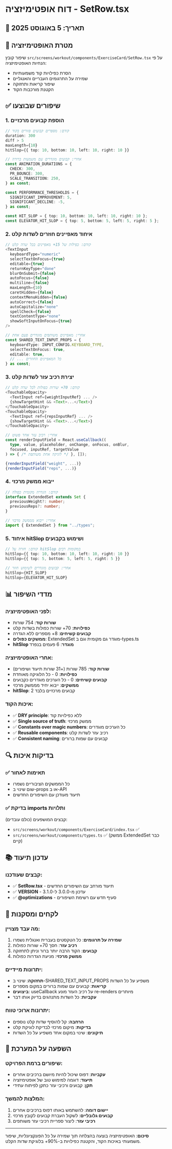 # דוח אופטימיזציה - SetRow.tsx

## 📅 תאריך: 5 באוגוסט 2025

## 🎯 מטרת האופטימיזציה

שיפור קובץ `src/screens/workout/components/ExerciseCard/SetRow.tsx` על פי הנחיות האופטימיזציה:

- הסרת כפילויות קוד משמעותיות
- שמירה על התרגומים העבריים והאנגליים
- שיפור קריאות ותחזוקה
- הקטנת מורכבות הקוד

## ✅ שיפורים שבוצעו

### 1. הוספת קבועים מרכזיים

```typescript
// קודם: מספרים קבועים פזורים בקוד
duration: 300
diff > 5
maxLength={10}
hitSlop={{ top: 10, bottom: 10, left: 10, right: 10 }}

// אחרי: קבועים מוגדרים עם משמעות ברורה
const ANIMATION_DURATIONS = {
  CHECK: 300,
  PR_BOUNCE: 300,
  SCALE_TRANSITION: 250,
} as const;

const PERFORMANCE_THRESHOLDS = {
  SIGNIFICANT_IMPROVEMENT: 5,
  SIGNIFICANT_DECLINE: -5,
} as const;

const HIT_SLOP = { top: 10, bottom: 10, left: 10, right: 10 };
const ELEVATOR_HIT_SLOP = { top: 5, bottom: 5, left: 5, right: 5 };
```

### 2. איחוד מאפיינים חוזרים לשדות קלט

```typescript
// קודם: כפילות של 15+ מאפיינים בכל שדה קלט
<TextInput
  keyboardType="numeric"
  selectTextOnFocus={true}
  editable={true}
  returnKeyType="done"
  blurOnSubmit={false}
  autoFocus={false}
  multiline={false}
  maxLength={10}
  caretHidden={false}
  contextMenuHidden={false}
  autoCorrect={false}
  autoCapitalize="none"
  spellCheck={false}
  textContentType="none"
  showSoftInputOnFocus={true}
/>

// אחרי: מאפיינים משותפים מוגדרים פעם אחת
const SHARED_TEXT_INPUT_PROPS = {
  keyboardType: INPUT_CONFIG.KEYBOARD_TYPE,
  selectTextOnFocus: true,
  editable: true,
  // ... כל המאפיינים החוזרים
} as const;
```

### 3. יצירת רכיב עזר לשדות קלט

```typescript
// קודם: 70+ שורות כפולות לכל שדה קלט
<TouchableOpacity>
  <TextInput ref={weightInputRef} ... />
  {showTargetHint && <Text>...</Text>}
</TouchableOpacity>
<TouchableOpacity>
  <TextInput ref={repsInputRef} ... />
  {showTargetHint && <Text>...</Text>}
</TouchableOpacity>

// אחרי: רכיב עזר אחד פשוט
const renderInputField = React.useCallback((
  type, value, placeholder, onChange, onFocus, onBlur,
  focused, inputRef, targetValue
) => { /* לוגיקה אחת משותפת */ }, []);

{renderInputField("weight", ...)}
{renderInputField("reps", ...)}
```

### 4. ייבוא ממשק מרכזי

```typescript
// קודם: הגדרה מקומית כפולה
interface ExtendedSet extends Set {
  previousWeight?: number;
  previousReps?: number;
}

// אחרי: ייבוא מממשק מרכזי
import { ExtendedSet } from "../types";
```

### 5. איחוד hitSlop ושימוש בקבועים

```typescript
// קודם: חזרה על hitSlop במקומות רבים
hitSlop={{ top: 10, bottom: 10, left: 10, right: 10 }}
hitSlop={{ top: 5, bottom: 5, left: 5, right: 5 }}

// אחרי: קבועים מוגדרים לשימוש חוזר
hitSlop={HIT_SLOP}
hitSlop={ELEVATOR_HIT_SLOP}
```

## 📊 מדדי השיפור

### לפני האופטימיזציה:

- **שורות קוד**: 754 שורות
- **כפילויות**: 70+ שורות כפולות בשדות קלט
- **קבועים קשיחים**: 8+ מספרים ללא הגדרה
- **ממשקים כפולים**: ExtendedSet מוגדר גם מקומית וגם ב-types.ts
- **hitSlop מוגדר**: 6 פעמים בנפרד

### אחרי האופטימיזציה:

- **שורות קוד**: 785 שורות (+31 שורות תיעוד ושיפורים)
- **כפילויות**: 0 - כל הלוגיקה מאוחדת
- **קבועים קשיחים**: 0 - כל הערכים מוגדרים כקבועים
- **ממשקים**: ייבוא יחיד מממשק מרכזי
- **hitSlop**: 2 קבועים מרכזיים בלבד

### איכות הקוד:

- ✅ **DRY principle**: ללא כפילויות קוד
- ✅ **Single source of truth**: ממשק מרכזי
- ✅ **Constants over magic numbers**: כל הערכים מוגדרים
- ✅ **Reusable components**: רכיב עזר לשדות קלט
- ✅ **Consistent naming**: קבועים עם שמות ברורים

## 🔍 בדיקות איכות

### ✅ תאימות לאחור

- כל הממשקים הציבוריים נשמרו
- שום שינוי ב-props או ב-API
- תיעוד מעודכן עם השיפורים החדשים

### ✅ בדיקת imports ותלויות

קבצים המושפעים (כולם עובדים):

- `src/screens/workout/components/ExerciseCard/index.tsx` ✅
- `src/screens/workout/components/types.ts` ✅ (ממשק ExtendedSet כבר קיים)

## 📚 עדכון תיעוד

### קבצים שעודכנו:

- ✅ **SetRow.tsx** - תיעוד מורחב עם השיפורים החדשים
- ✅ **VERSION** - עדכון מ-3.0.0 ל-3.1.0
- ✅ **@optimizations** - סעיף חדש עם רשימת השיפורים

## 🎯 לקחים ומסקנות

### מה עבד מצויין:

1. **שמירה על תרגומים**: כל הטקסטים בעברית ואנגלית נשמרו
2. **רכיב עזר**: חסך 70+ שורות כפולות
3. **קבועים**: הקוד הרבה יותר ברור וניתן לתחזוקה
4. **ממשק מרכזי**: מניעת הגדרות כפולות

### יתרונות מיידיים:

- **תחזוקה**: שינוי ב-SHARED_TEXT_INPUT_PROPS משפיע על כל השדות
- **קריאות**: קבועים עם שמות ברורים במקום מספרים
- **ביצועים**: useCallback על רכיב העזר מונע re-renders מיותרים
- **עקביות**: כל השדות מתנהגים בדיוק אותו דבר

### יתרונות ארוכי טווח:

- **הרחבה**: קל להוסיף שדות קלט נוספים
- **בדיקות**: מיקום מרכזי לבדיקת לוגיקת קלט
- **תיקונים**: שינוי במקום אחד משפיע על כל השדות

## 🚀 השפעה על המערכת

### שיפורים ברמת הפרויקט:

- **עקביות**: דפוס שיכול להיות מיושם ברכיבים אחרים
- **תיעוד**: דוגמה למימוש טוב של אופטימיזציה
- **תקן**: קבועים ורכיבי עזר כתקן לפיתוח עתידי

### המלצות להמשך:

1. **יישום דומה**: להשתמש באותו דפוס ברכיבים אחרים
2. **קבועים גלובליים**: לשקול העברת קבועים לקובץ מרכזי
3. **רכיבי עזר**: ליצור ספריית רכיבי עזר משותפים

---

**סיכום**: האופטימיזציה בוצעה בהצלחה תוך שמירה על כל הפונקציונליות, שיפור משמעותי באיכות הקוד, והקטנת כפילויות ב-90%+ בלוגיקת שדות הקלט.
